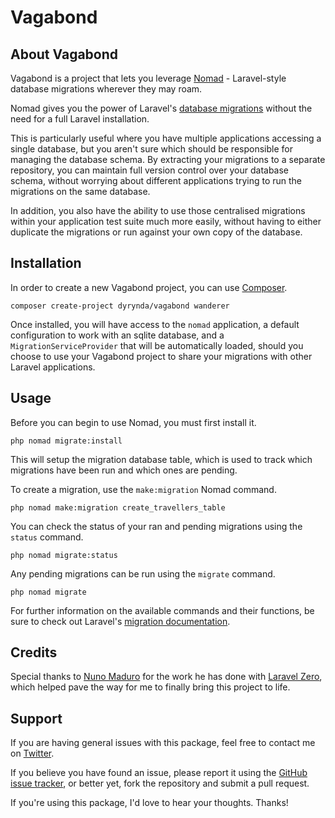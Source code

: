 <p align="center">
    <h1>Vagabond</h1>
</p>

## About Vagabond

Vagabond is a project that lets you leverage [Nomad](https://github.com/michaeldyrynda/nomad) - Laravel-style database migrations wherever they may roam.

Nomad gives you the power of Laravel's [database migrations](https://laravel.com/docs/5.5/migrations) without the need for a full Laravel installation.

This is particularly useful where you have multiple applications accessing a single database, but you aren't sure which should be responsible for managing the database schema. By extracting your migrations to a separate repository, you can maintain full version control over your database schema, without worrying about different applications trying to run the migrations on the same database.

In addition, you also have the ability to use those centralised migrations within your application test suite much more easily, without having to either duplicate the migrations or run against your own copy of the database.

## Installation

In order to create a new Vagabond project, you can use [Composer](https://getcomposer.org).

```
composer create-project dyrynda/vagabond wanderer
```

Once installed, you will have access to the `nomad` application, a default configuration to work with an sqlite database, and a `MigrationServiceProvider` that will be automatically loaded, should you choose to use your Vagabond project to share your migrations with other Laravel applications.

## Usage

Before you can begin to use Nomad, you must first install it.

```
php nomad migrate:install
```

This will setup the migration database table, which is used to track which migrations have been run and which ones are pending.

To create a migration, use the `make:migration` Nomad command.

```
php nomad make:migration create_travellers_table
```

You can check the status of your ran and pending migrations using the `status` command.

```
php nomad migrate:status
```

Any pending migrations can be run using the `migrate` command.

```
php nomad migrate
```

For further information on the available commands and their functions, be sure to check out Laravel's [migration documentation](https://laravel.com/docs/5.5/migrations).

## Credits

Special thanks to [Nuno Maduro](https://twitter.com/enunomaduro) for the work he has done with [Laravel Zero](http://laravel-zero.com), which helped pave the way for me to finally bring this project to life.

## Support

If you are having general issues with this package, feel free to contact me on [Twitter](https://twitter.com/michaeldyrynda).

If you believe you have found an issue, please report it using the [GitHub issue tracker](https://github.com/michaeldyrynda/vagabond/issues), or better yet, fork the repository and submit a pull request.

If you're using this package, I'd love to hear your thoughts. Thanks!
